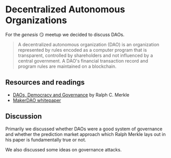 # Decentralized Autonomous Organizations
For the _genesis_ :smirk: meetup we decided to discuss DAOs.
>A decentralized autonomous organization (DAO) is an organization represented by rules encoded as a computer program that is transparent, controlled by shareholders and not influenced by a central government. A DAO's financial transaction record and program rules are maintained on a blockchain.
## Resources and readings
 - [DAOs, Democracy and Governance](https://merkle.com/papers/DAOdemocracyDraft.pdf) by Ralph C. Merkle
 - [MakerDAO whitepaper](https://makerdao.com/en/whitepaper/)

## Discussion 
Primarily we discussed whether DAOs were a good system of governance and whether the prediction market approach which Ralph Merkle lays out in his paper is fundamentally true or not. 

We also discussed some ideas on governance attacks.
